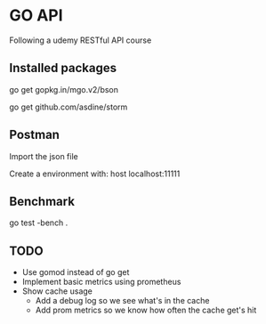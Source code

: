 # GO API

Following a udemy RESTful API course

## Installed packages

go get gopkg.in/mgo.v2/bson

go get github.com/asdine/storm

## Postman

Import the json file

Create a environment with:
host localhost:11111

## Benchmark

go test -bench .

## TODO

- Use gomod instead of go get
- Implement basic metrics using prometheus
- Show cache usage
  - Add a debug log so we see what's in the cache
  - Add prom metrics so we know how often the cache get's hit
